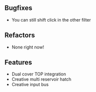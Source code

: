 ## Bugfixes
- You can still shift click in the other filter

## Refactors
- None right now!

## Features
- Dual cover TOP integration
- Creative multi reservoir hatch
- Creative input bus